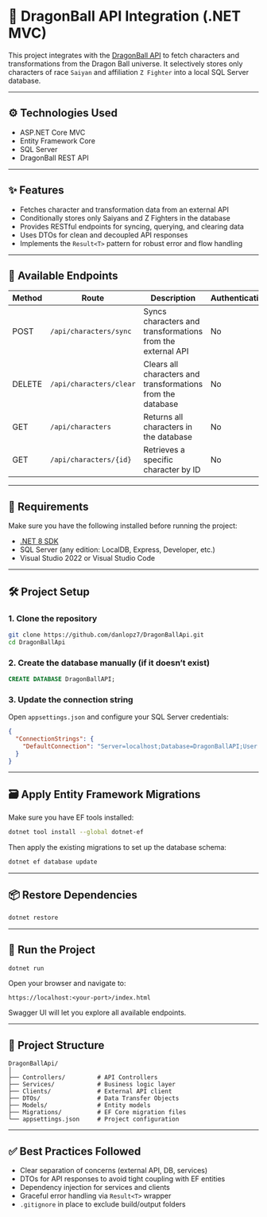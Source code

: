 # 🐉 DragonBall API Integration (.NET MVC)

This project integrates with the [DragonBall API](https://dragonball-api.com) to fetch characters and transformations from the Dragon Ball universe. It selectively stores only characters of race `Saiyan` and affiliation `Z Fighter` into a local SQL Server database.

---

## ⚙️ Technologies Used

- ASP.NET Core MVC
- Entity Framework Core
- SQL Server
- DragonBall REST API

---

## ✨ Features

- Fetches character and transformation data from an external API
- Conditionally stores only Saiyans and Z Fighters in the database
- Provides RESTful endpoints for syncing, querying, and clearing data
- Uses DTOs for clean and decoupled API responses
- Implements the `Result<T>` pattern for robust error and flow handling

---

## 📌 Available Endpoints

| Method | Route                    | Description                                                    | Authentication |
|--------|-------------------------|----------------------------------------------------------------|----------------|
| POST   | `/api/characters/sync`  | Syncs characters and transformations from the external API     | No             |
| DELETE | `/api/characters/clear` | Clears all characters and transformations from the database    | No             |
| GET    | `/api/characters`       | Returns all characters in the database                         | No             |
| GET    | `/api/characters/{id}`  | Retrieves a specific character by ID                           | No             |

---

## 🔧 Requirements

Make sure you have the following installed before running the project:

- [.NET 8 SDK](https://dotnet.microsoft.com/en-us/download/dotnet/8.0)
- SQL Server (any edition: LocalDB, Express, Developer, etc.)
- Visual Studio 2022 or Visual Studio Code

---

## 🛠️ Project Setup

### 1. Clone the repository

```bash
git clone https://github.com/danlopz7/DragonBallApi.git
cd DragonBallApi
```

### 2. Create the database manually (if it doesn’t exist)

```sql
CREATE DATABASE DragonBallAPI;
```

### 3. Update the connection string

Open `appsettings.json` and configure your SQL Server credentials:

```json
{
  "ConnectionStrings": {
    "DefaultConnection": "Server=localhost;Database=DragonBallAPI;User Id=YOUR_USER;Password=YOUR_PASSWORD;TrustServerCertificate=True;"
  }
}
```

---

## 🗃️ Apply Entity Framework Migrations

Make sure you have EF tools installed:

```bash
dotnet tool install --global dotnet-ef
```

Then apply the existing migrations to set up the database schema:

```bash
dotnet ef database update
```

---

## 📦 Restore Dependencies

```bash
dotnet restore
```

---

## 🚀 Run the Project

```bash
dotnet run
```

Open your browser and navigate to:

```
https://localhost:<your-port>/index.html
```

Swagger UI will let you explore all available endpoints.

---

## 📁 Project Structure

```
DragonBallApi/
│
├── Controllers/         # API Controllers
├── Services/            # Business logic layer
├── Clients/             # External API client
├── DTOs/                # Data Transfer Objects
├── Models/              # Entity models
├── Migrations/          # EF Core migration files
└── appsettings.json     # Project configuration
```

---

## ✅ Best Practices Followed

- Clear separation of concerns (external API, DB, services)
- DTOs for API responses to avoid tight coupling with EF entities
- Dependency injection for services and clients
- Graceful error handling via `Result<T>` wrapper
- `.gitignore` in place to exclude build/output folders
